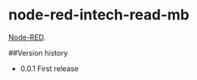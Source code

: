 # node-red-intech-read-mb
[Node-RED](http://nodered.org/).


##Version history
* 0.0.1	First release
